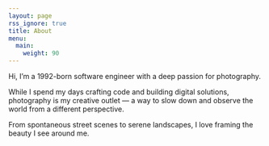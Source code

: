 ```yaml
---
layout: page
rss_ignore: true
title: About
menu:
  main:
    weight: 90
---
```


Hi, I’m a 1992-born software engineer with a deep passion for photography.

While I spend my days crafting code and building digital solutions,
photography is my creative outlet — a way to slow down and observe the world from a different perspective.

From spontaneous street scenes to serene landscapes, I love framing the beauty I see around me.
